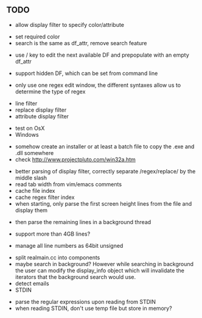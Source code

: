 TODO
----

- allow display filter to specify color/attribute
 + set required color
 + search is the same as df_attr, remove search feature
  * use / key to edit the next available DF and prepopulate with an empty df_attr
 + support hidden DF, which can be set from command line

- only use one regex edit window, the different syntaxes allow us to determine the type of regex
 * line filter
 * replace display filter
 * attribute display filter

- test on OsX
- Windows
 + somehow create an installer or at least a batch file to copy the .exe and .dll somewhere
 + check http://www.projectpluto.com/win32a.htm
- better parsing of display filter, correctly separate /regex/replace/ by the middle slash
- read tab width from vim/emacs comments
- cache file index
- cache regex filter index
- when starting, only parse the first screen height lines from the file and display them
 + then parse the remaining lines in a background thread
- support more than 4GB lines?
 + manage all line numbers as 64bit unsigned
- split realmain.cc into components
- maybe search in background? However while searching in background the user can modify the display_info object which will invalidate the iterators that the background search would use.
- detect emails
- STDIN
 + parse the regular expressions upon reading from STDIN
 + when reading STDIN, don't use temp file but store in memory?
